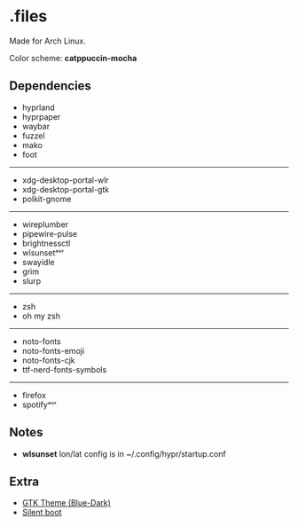 # .files

Made for Arch Linux.

Color scheme: **catppuccin-mocha**

## Dependencies
* hyprland
* hyprpaper
* waybar
* fuzzel
* mako
* foot
---
* xdg-desktop-portal-wlr
* xdg-desktop-portal-gtk
* polkit-gnome
---
* wireplumber
* pipewire-pulse
* brightnessctl
* wlsunsetᵃᵘʳ
* swayidle
* grim
* slurp
---
* zsh
* oh my zsh
---
* noto-fonts
* noto-fonts-emoji
* noto-fonts-cjk
* ttf-nerd-fonts-symbols
---
* firefox
* spotifyᵃᵘʳ

## Notes
* **wlsunset** lon/lat config is in ~/.config/hypr/startup.conf

## Extra
* [GTK Theme (Blue-Dark)](https://github.com/catppuccin/gtk)
* [Silent boot](https://wiki.archlinux.org/title/silent_boot)
